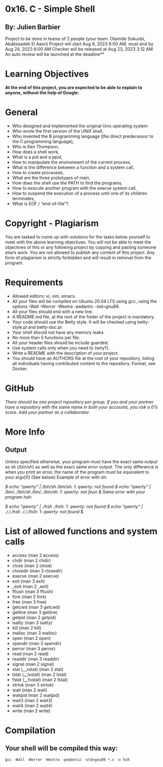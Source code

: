 # 0x16. C - Simple Shell
## By: Julien Barbier
 Project to be done in teams of 2 people (your team: Olamide Sokunbi, Abdessadek El Aasri)
 Project will start Aug 9, 2023 8:00 AM, must end by Aug 24, 2023 8:00 AM
 Checker will be released at Aug 23, 2023 3:12 AM
 An auto review will be launched at the deadline**

# Learning Objectives
**At the end of this project, you are expected to be able to explain to anyone, without the help of Google:**

# General
- Who designed and implemented the original Unix operating system
- Who wrote the first version of the UNIX shell,
- Who invented the B programming language (the direct predecessor to the C programming language),
- Who is Ken Thompson,
- How does a shell work,
- What is a pid and a ppid,
- How to manipulate the environment of the current process,
- What is the difference between a function and a system call,
- How to create processes,
- What are the three prototypes of main,
- How does the shell use the PATH to find the programs,
- How to execute another program with the execve system call,
- How to suspend the execution of a process until one of its children terminates,
- What is EOF / “end-of-file”?.

# Copyright - Plagiarism
You are tasked to come up with solutions for the tasks below yourself to meet with the above learning objectives.
You will not be able to meet the objectives of this or any following project by copying and pasting someone else’s work.
You are not allowed to publish any content of this project.
Any form of plagiarism is strictly forbidden and will result in removal from the program.

# Requirements
- Allowed editors: vi, vim, emacs.
- All your files will be compiled on Ubuntu 20.04 LTS using gcc, using the options -Wall -Werror -Wextra -pedantic -std=gnu89.
- All your files should end with a new line.
- A README.md file, at the root of the folder of the project is mandatory.
- Your code should use the Betty style. It will be checked using betty-style.pl and betty-doc.pl.
- Your shell should not have any memory leaks.
- No more than 5 functions per file.
- All your header files should be include guarded.
- Use system calls only when you need to (why?).
- Write a README with the description of your project.
- You should have an AUTHORS file at the root of your repository, listing all individuals having contributed content to the repository. Format, see Docker.

# GitHub
*There should be one project repository per group. If you and your partner have a repository with the same name in both your accounts, you risk a 0% score. Add your partner as a collaborator.*

# More Info
## Output
Unless specified otherwise, your program must have the exact same output as sh (/bin/sh) as well as the exact same error output.
The only difference is when you print an error, the name of the program must be equivalent to your argv[0] (See below)
Example of error with sh:

*$ echo "qwerty" | /bin/sh
/bin/sh: 1: qwerty: not found
$ echo "qwerty" | /bin/../bin/sh
/bin/../bin/sh: 1: qwerty: not foun*
*$
Same error with your program hsh:*

*$ echo "qwerty" | ./hsh
./hsh: 1: qwerty: not found
$ echo "qwerty" | ./././hsh
./././hsh: 1: qwerty: not found
$*

# List of allowed functions and system calls
- access (man 2 access)
- chdir (man 2 chdir)
- close (man 2 close)
- closedir (man 3 closedir)
- execve (man 2 execve)
- exit (man 3 exit)
- _exit (man 2 _exit)
- fflush (man 3 fflush)
- fork (man 2 fork)
- free (man 3 free)
- getcwd (man 3 getcwd)
- getline (man 3 getline)
- getpid (man 2 getpid)
- isatty (man 3 isatty)
- kill (man 2 kill)
- malloc (man 3 malloc)
- open (man 2 open)
- opendir (man 3 opendir)
- perror (man 3 perror)
- read (man 2 read)
- readdir (man 3 readdir)
- signal (man 2 signal)
- stat (__xstat) (man 2 stat)
- lstat (__lxstat) (man 2 lstat)
- fstat (__fxstat) (man 2 fstat)
- strtok (man 3 strtok)
- wait (man 2 wait)
- waitpid (man 2 waitpid)
- wait3 (man 2 wait3)
- wait4 (man 2 wait4)
- write (man 2 write)

# Compilation
## Your shell will be compiled this way:

`gcc -Wall -Werror -Wextra -pedantic -std=gnu89 *.c -o hsh`



